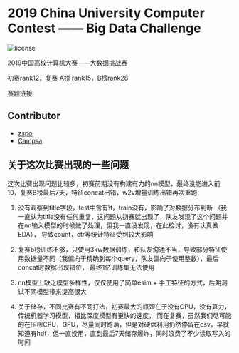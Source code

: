 # 2019 China University Computer Contest —— Big Data Challenge 

![license](https://img.shields.io/github/license/mashape/apistatus.svg?maxAge=2592000)

2019中国高校计算机大赛——大数据挑战赛

初赛rank12，复赛 A榜 rank15，B榜rank28

[赛题链接](https://www.kesci.com/home/competition/5cc51043f71088002c5b8840)

## Contributor
- [zspo](https://github.com/zspo)
- [Campsa](https://github.com/jinchenyu)

## 关于这次比赛出现的一些问题

这次比赛出现问题比较多，初赛前期没有构建有力的nn模型，最终没能进入前10，复赛B榜最后7天，特征concat出错，w2v增量训练出错再次重跑

1. 没有观察到title字段，test中含有\t，train没有，影响了对数据分布判断
（我一直认为title没有任何重复，这问题从初赛就出现了，队友发现了这个问题并在nn输入模型的时候做了处理，但我一直没发现，在此检讨，没有认真做EDA），
导致count，ctr等统计特征受到较大影响

2. 复赛b榜训练不够，只使用3kw数据训练，和队友沟通不当，导致部分特征使用数据量不同（我偏向于精确到每个query，队友偏向于使用整数），最后concat时数据出现错位， 最终1亿训练集无法使用

3. nn模型上缺乏模型多样性，仅仅使用了简单esim + 手工特征的方式，后期测试不同模型带来提高很大

4. 关于储存，不同比赛有不同打法，初赛最大的瓶颈在于没有GPU，没有算力，传统机器学习模型，相比深度模型有更快的速度，
而在复赛，虽然我们尽可能的在压榨CPU，GPU，尽量同时跑满，但是对硬盘利用仍然停留在csv，早就知道有hdf，但一直没用，直到最后7天储存爆炸，同时浪费了不少读取写入的时间






